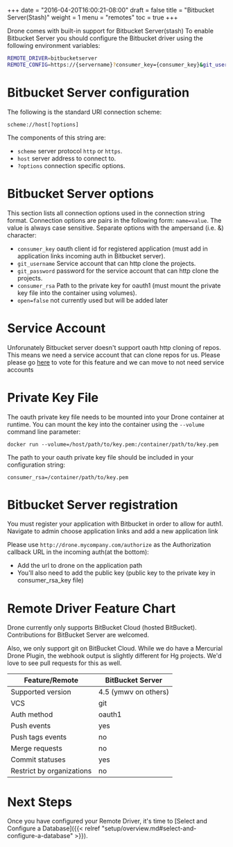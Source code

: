 +++
date = "2016-04-20T16:00:21-08:00"
draft = false
title = "Bitbucket Server(Stash)"
weight = 1
menu = "remotes"
toc = true
+++

Drone comes with built-in support for Bitbucket Server(stash) To enable Bitbucket Server you should configure the Bitbucket driver using the following environment variables:

```bash
REMOTE_DRIVER=bitbucketserver
REMOTE_CONFIG=https://{servername}?consumer_key={consumer_key}&git_username={git_username}&git_password={git_password}&consumer_rsa={path_private_key}&open={unused}
```

# Bitbucket Server configuration

The following is the standard URI connection scheme:

```
scheme://host[?options]
```

The components of this string are:

* `scheme` server protocol `http` or `https`.
* `host` server address to connect to.
* `?options` connection specific options.

# Bitbucket Server options

This section lists all connection options used in the connection string format. Connection options are pairs in the following form: `name=value`. The value is always case sensitive. Separate options with the ampersand (i.e. &) character:

* `consumer_key` oauth client id for registered application (must add in application links incoming auth in Bitbucket server).
* `git_username` Service account that can http clone the projects.
* `git_password` password for the service account that can http clone the projects.
* `consumer_rsa` Path to the private key for oauth1 (must mount the private key file into the container using volumes).
* `open=false` not currently used but will be added later

# Service Account

Unforunately Bitbucket server doesn't support oauth http cloning of repos. This means we need a service account that can clone repos for us. Please please go [here](https://jira.atlassian.com/browse/BSERV-2722) to vote for this feature and we can move to not need service accounts

# Private Key File

The oauth private key file needs to be mounted into your Drone container at runtime. You can mount the key into the container using the `--volume` command line parameter:

```
docker run --volume=/host/path/to/key.pem:/container/path/to/key.pem
```

The path to your oauth private key file should be included in your configuration string:

```
consumer_rsa=/container/path/to/key.pem
```

# Bitbucket Server registration

You must register your application with Bitbucket in order to allow for auth1. Navigate to admin choose application links and add a new application link

Please use `http://drone.mycompany.com/authorize` as the Authorization callback URL in the incoming auth(at the bottom):

* Add the url to drone on the application path
* You'll also need to add the public key (public key to the private key in consumer_rsa_key file)



# Remote Driver Feature Chart

Drone currently only supports BitBucket Cloud (hosted BitBucket).
Contributions for BitBucket Server are welcomed.

Also, we only support git on BitBucket Cloud. While we do have a Mercurial
Drone Plugin, the webhook output is slightly different for Hg projects. We'd
love to see pull requests for this as well.

| Feature/Remote            | BitBucket Server     |
|---------------------------|----------------------|
| Supported version         | 4.5 (ymwv on others) |
| VCS                       | git                  |
| Auth method               | oauth1               |
| Push events               | yes                  |
| Push tags events          | no                   |
| Merge requests            | no                   |
| Commit statuses           | yes                  |
| Restrict by organizations | no                   |

# Next Steps

Once you have configured your Remote Driver, it's time to [Select and
Configure a Database]({{< relref "setup/overview.md#select-and-configure-a-database" >}}).
